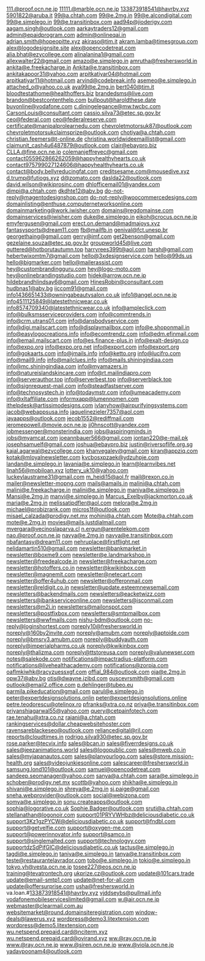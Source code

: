 111.@proof.ocn.ne.jp
11111.@marble.ocn.ne.jp
133873918541@havrby.xyz
5901822@aruba.it
99@a.chtah.com
99@e.2mg.in
99@e.alcondigital.com
99@e.simplego.in
99@e.transitinbox.com
aad94p@jioderigy.com
aagam.singh@outlook.com
aarkaytraders12@gmail.com
admin@epaidprogram.com
admin@onlineqai.in
adrian.smith@hopeopitte.xyz
akiraso@tim.it
akram.lamba@timesgroup.com
alex@logodesignsite.site
alex@opencodetreat.com
alia.bhat@ezycollege.com
alinalanina1@gmail.com
allexwalter22@gmail.com
amazo@e.simplego.in
amrutha@freshersworld.in
ankita@e.freekacharge.in
Ankita@e.transitinbox.com
ankitakapoor31@yahoo.com
arpitkatiyar04@hotmail.com
arpitkatiyar11@hotmail.com
arvind@codebreak.info
asemeo@e.simplego.in
attached_o@yahoo.co.uk
aya99@e.2mg.in
bert040@tim.it
bloodtestathome@healthoffers.biz
brandedsms@live.com
brandon@bestcontenthelp.com
bullpout@haroldthese.date
buyonline@vodafone.com
c.diningelegance@mw.twcbc.com
CarsonLouis@consultant.com
cassio.silva73@etec.sp.gov.br
ceo@federal.com
ceo@federalreserve.com
certificate@manipalprolearnedu.com
chevroletmotorsuk87@outlook.com
chevroletmotorsukclaimsprize@outlook.com
chotiya@a.chtah.com
christian.feemers@t-online.de
christina.worldwideemaillist@gmail.com
claimunit_cash4u6487879@outlook.com
clair@ebaypro.biz
CLLA.@fine.ocn.ne.jp
colemanjeffreyec@gmail.com
contact055962866262059@happyhealthyhearts.co.uk
contact975799027124606@happyhealthyhearts.co.uk
contact@body.bellyreducingfat.com
creditsesame.com@mousedive.xyz
d.trump@futiogs.xyz
d@zomato.com
daslda22@outlook.com
david.wilson@wikiprosinc.com
dhlofficemail01@yandex.com
dimpi@a.chtah.com
dkdhte12@abv.bg
do-not-reply@magentodesignshop.com
do-not-reply@woocommercedesigns.com
domainlisting@enthuse.computernetworksonline.com
domainmarketing@work.iwisher.com
domains@regdomainse.com
domainservices@iwisher.com
duke@e.simplego.in
eikoh@crocus.ocn.ne.jp
emyfergusen@gmail.com
erect.on.demand@madmajoys.xyz
fantasysports@dream11.com
fb@mailfb.in
genival@fct.unesp.br
georgethaing@gmail.com
gerry@imf.com
get2benson@gmail.com
gezelaine.souza@etec.sp.gov.br
groupworld45@live.com
guttered@hotborutautumn.top
harryrees399t@aol.com
harsh@gmail.com
hebertwixomtm7@gmail.com
hello@3xdesignservice.com
hello@99ds.us
hello@bigmarker.com
hello@mailerassist.com
hey@custombrandingguru.com
hey@logo-moto.com
hey@onlinebrandingstudio.com
hidek@arrow.ocn.ne.jp
hildebrandhlindsay6@gmail.com
HinesRobin@consultant.com
hudbnas1@abv.bg
ijccom91@gmail.com
info1436651433@owningabeautysalon.co.uk
info1@angel.ocn.ne.jp
info4511125849@latestethnicwear.co.uk
info8574709340@latestethnicwear.co.uk
info@ampleclick.com
info@bulksmsserviceproviders.com
info@commtrends.in
info@crm.utrans01.com
info@dansbodyservice.com
info@digi.mailscart.com
info@displaymailbox.com
info@e.shoponmail.in
info@easylogocreations.info
info@ecomtrendz.com
info@edm.efinmail.com
info@email.mailscart.com
info@es.finance-plus.in
info@exalt-design.co
info@expo.org
info@expo.org.net
info@export.com
info@export.org
info@gokaarts.com
info@jmails.info
info@ketto.org
info@lucifro.com
info@mail9.info
info@mailclues.info
info@mails.shiningindiaa.com
info@mc.shiningindiaa.com
info@myamazers.in
info@natureislandskincare.com
info@rt.mailindiapro.com
info@serverauthor.top
info@serverbest.top
info@serverblack.top
info@signrequest-mail.com
info@steadfastserver.com
info@technosystech.in
info@todaymstr.com
info@umeacademy.com
info@xltaffiliate.com
informxapp@lumennomen.com
ithelpdesk@artissimodesigns.com
ivlanyhow@airpurifyingsystems.com
jacob@webappsusa.info
jaquelinezieler7357@aol.com
jayaapps@outlook.com
jecob1552@rediffmail.com
jeromepowell.@movie.ocn.ne.jp
jj0hnscott@yandex.com
jobmessenger@monsterindia.com
jobs@aspiringminds.in
jobs@myamcat.com
joeannbauer566@gmail.com
jontan220@e-mail.pk
josephsamuelf@gmail.com
joshua@ebaypro.biz
justin@riversoflife.org.sg
kajal.agarwal@ezycollege.com
khanvegaley@gmail.com
kiran@appziq.com
kotak@mloyalnewsletter.com
kvcbosxpzaek@ydzuhpje.com
landan@e.simplego.in
lavania@e.simplego.in
learn@learnvibes.net
linah56@mobiloan.xyz
lottery_uk10@yahoo.com
luckeylaustrame31@gmail.com
m_heidi15@aol.fr
mail@rexon.co.in
mailer@newsletter-mopng.com
mails@amails.in
malini@a.chtah.com
malini@e.freekacharge.in
malini@e.simplego.in
maniya@e.simplego.in
Mansi@e.2mg.in
manvi@e.simplego.in
Marcus_Exelby@jackmorton.co.uk
maria@e.2mg.in
melissatipdfler@aol.com
melora@e.2mg.in
michael@probizrank.com
micros1f@outlook.com
misael_calzada@prodigy.net.mx
mohini@a.chtah.com
Mote@a.chtah.com
mote@e.2mg.in
movies@mails.justdialmail.com
mvergara@vecinoslaparva.cl
n.ergun@arentelekom.com
nao.@proof.ocn.ne.jp
navya@e.2mg.in
navya@e.transitinbox.com
nbafantasy@dream11.com
nehruplace@firstflight.net
nelidamartin510@gmail.com
newsletter@bankmarket.in
newsletter@boxme9.com
newsletter@e.landmarkshop.in
newsletter@freedealcode.in
newsletter@freekacharge.com
newsletter@hotoffers.co.in
newsletter@kwikinbox.com
newsletter@magnemit.com
newsletter@netecart.com
newsletter@offer4uhub.com
newsletter@offeronmail.com
newsletter@reldigit.co.in
newsletter@update.esteemnewsemail.com
newsletters@backendmails.com
newsletters@eacketwizz.com
newsletters@ibankserviceonline.com
newsletters@isconmail.com
newsletters@m2i.in
newsletters@mailonspot.com
newsletters@postfixbox.com
newsletters@smtpmailbox.com
newsletters@wwfmails.com
nishu-bdm@outlook.com
no-reply@loginshortest.com
noreply10@freshersworld.in
noreply@160by2invite.com
noreply@amubm.com
noreply@aptoide.com
noreply@bmsrv3.amubm.com
noreply@buddyauth.com
noreply@imperialpharms.co.uk
noreply@kwikinbox.com
noreply@thalizma.com
noreply@ttstoreusa.com
noreply@valunewser.com
notes@salekode.com
notifications@impactradius-platform.com
notifications@livehealthacademy.com
notifications@zorpia.com
oaflmkiwhk@racyzuessxgf.com
offial_984@outlook.com
oja@e.2mg.in
opw37@abv.bg
otis@dwayne.jzibd.com
ouscevrsmith@gmail.com
outlook@email2.office.com
p.dehlinger@tubeo.eu
parmila.pikeducation@gmail.com
parul@e.simplego.in
peter@expertdesignsolutions.onlin
peter@expertdesignsolutions.online
petre.teodorescu@otelinox.ro
pfranks@xtra.co.nz
priya@e.transitinbox.com
priyanshiagarwal55@yahoo.com
query@cetpainfotech.com
rae.tenahu@xtra.co.nz
rajani@a.chtah.com
rankingservices@dollar.cheapwebsitehoster.com
ravensareblackeseo@outlook.com
reliancedigital@ril.com
reports@cloudtimes.in
rodrigo.silva930@etec.sp.gov.br
rose.parker@tecvix.info
sales@bcan.in
sales@fiverrdesigns.co.uk
sales@jeezanimations.world
sales@logopublic.com
sales@mweb.co.in
sales@myjapanautos.com
sales@planyourlogo.com
sales@store.mission-health.org
sales@videojunkiesonline.com
salescareer@freshersworld.in
samsung.lond101@outlook.com
samuel@opencodetreat.com
sandeep.seomanager@yahoo.com
sanya@a.chtah.com
sara@e.simplego.in
schober@prodigy.net.mx
scottb@yahoo.com
shikha@e.simplego.in
shivani@e.simplego.in
shreya@e.2mg.in
sj.paige@gmail.con
sneha.webprovider@outlook.com
social@webizona.com
somya@e.simplego.in
sonu.createapps@outlook.com
sophia@logorative.co.uk
Sophie.Badger@outlook.com
sruti@a.chtah.com
stellanathan@logonoir.com
support01PRYVWHbz@deliciousdiabetic.co.uk
support3Kz1gzPYCW@deliciousdiabetic.co.uk
support@fndbl.com
support@getvelfie.com
support@oxygen-me.com
support@powerinnovator.info
support@samco.in
support@singlemalted.com
support@technologyy.com
supportdzSdPifGlC@deliciousdiabetic.co.uk
tactus@e.simplego.in
tagdi@e.simplego.in
taniya@e.simplego.in
tanya@e.transitinbox.com
teste@restaurantelavrador.com
tobo@e.simplego.in
tokio@e.simplego.in
tokyo.yh@vesta.ocn.ne.jp
tosee227@eos.ocn.ne.jp
training@tevatrontech.org
ukprize.cz@outlook.com
update@101cars.trade
update@email-smtp1.com
update@net-for-all.com
update@offersurprise.com
usha@freshersworld.in
va.loan.#133873918541@havrby.xyz
vjddseybs@pullmail.info
vodafonemobileserviceslimited@gmail.com
w.@air.ocn.ne.jp
webmaster@clearmail.com.au
websitemarket@round.domainsiteregistration.com
window-deals@lawerus.xyz
wordpress@demo3.litextension.com
wordpress@demo5.litextension.com
wu.netspend.prepaid.card@nciterm.xyz
wu.netspend.prepaid.card@ovirand.xyz
ww.@ray.ocn.ne.jp
www.@ray.ocn.ne.jp
www.@siren.ocn.ne.jp
www.@viola.ocn.ne.jp
yadavpoonam4@outlook.com